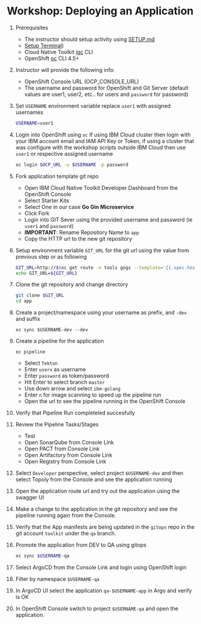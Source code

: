# Workshop: Deploying an Application

1. Prerequisites
    - The instructor should setup activity using [SETUP.md](./SETUP.md)
    - [Setup Terminal](../CLI.md))
    - Cloud Native Toolkit [igc](https://www.npmjs.com/package/@ibmgaragecloud/cloud-native-toolkit-cli) CLI
    - OpenShift [oc](https://mirror.openshift.com/pub/openshift-v4/clients/oc/latest/) CLI 4.5+

1. Instructor will provide the following info:
    - OpenShift Console URL (OCP_CONSOLE_URL)
    - The username and password for OpenShift and Git Server (default values are user1, user2, etc.. for users and `password` for password)

1. Set `USERNAME` environment variable replace `user1` with assigned usernames
    ```bash
    USERNAME=user1
    ```

1. Login into OpenShift using `oc`
If using IBM Cloud cluster then login with your IBM account email and IAM API Key or Token, if using a cluster that was configure with the workshop scripts outside IBM Cloud then use `user1` or respective assigned username
    ```bash
    oc login $OCP_URL -u $USERNAME -p password
    ```

1. Fork application template git repo
    - Open IBM Cloud Native Toolkit Developer Dashboard from the OpenShift Console
    - Select Starter Kits
    - Select One in our case **Go Gin Microservice**
    - Click Fork
    - Login into GIT Sever using the provided username and password (ie `user1` and `password`)
    - **IMPORTANT**: Rename Repository Name to `app`
    - Copy the HTTP url to the new git repository

1. Setup environment variable `GIT_URL` for the git url using the value from previous step or as following
    ```bash
    GIT_URL=http://$(oc get route -n tools gogs --template='{{.spec.host}}')/$USERNAME/app
    echo GIT_URL=${GIT_URL}
    ```

1. Clone the git repository and change directory
    ```bash
    git clone $GIT_URL
    cd app
    ```

1. Create a project/namespace using your username as prefix, and `-dev` and suffix
    ```
    oc sync $USERNAME-dev --dev
    ```

1. Create a pipeline for the application
    ```
    oc pipeline
    ```
    - Select `Tekton`
    - Enter `userx` as username
    - Enter `password` as token/password
    - Hit Enter to select branch `master`
    - Use down arrow and select `ibm-golang`
    - Enter `n` for image scanning to speed up the pipeline run
    - Open the url to see the pipeline running in the OpenShift Console

1. Verify that Pipeline Run completeled succesfully

1. Review the Pipeline Tasks/Stages
    - Test
    - Open SonarQube from Console Link
    - Open PACT from Console Link
    - Open Artifactory from Console Link
    - Open Registry from Console Link

1. Select `Developer` perspective, select project `$USERNAME-dev` and then select Topoly from the Console and see the application running

1. Open the application route url and try out the application using the swagger UI

1. Make a change to the application in the git repository and see the pipeline running again from the Console.

1. Verify that the App manifests are being updated in the `gitops` repo in the git account `toolkit` under the `qa` branch.

1. Promote the application from DEV to QA using gitops
    ```bash
    oc sync $USERNAME-qa
    ```

1. Select ArgoCD from the Console Link and login using OpenShift login

1. Filter by namespace `$USERNAME-qa`

1. In ArgoCD UI select the application `qa-$USERNAME-app` in Argo and verify is OK

1. In OpenShift Console switch to project `$USERNAME-qa` and open the application.




